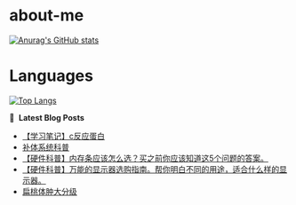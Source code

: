 # about-me
[![Anurag's GitHub stats](https://github-readme-stats.vercel.app/api?username=whitewatercn)](https://github.com/anuraghazra/github-readme-stats)

# Languages
[![Top Langs](https://github-readme-stats.vercel.app/api/top-langs/?username=whitewatercn)](https://github.com/anuraghazra/github-readme-stats)

📕 &nbsp;**Latest Blog Posts**
<!-- BLOG-POST-LIST:START -->
- [【学习笔记】c反应蛋白](https://forum.beginner.center/t/topic/1400/1)
- [补体系统科普](https://forum.beginner.center/t/topic/1399/1)
- [【硬件科普】内存条应该怎么选？买之前你应该知道这5个问题的答案。](https://forum.beginner.center/t/topic/1398/1)
- [【硬件科普】万能的显示器选购指南。帮你明白不同的用途，适合什么样的显示器。](https://forum.beginner.center/t/topic/1397/1)
- [扁桃体肿大分级](https://forum.beginner.center/t/topic/1395/1)
<!-- BLOG-POST-LIST:END -->
